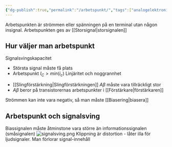 ```yaml
---
{"dg-publish":true,"permalink":"/arbetspunkt/","tags":["analogelektronik"]}
---
```



Arbetspunkten är strömmen eller spänningen på en terminal utan någon insignal. Arbetspunkten ges av [[Storsignal\|storsignalen]]

## Hur väljer man arbetspunkt
Signalsvingskapacitet
- Största signal måste få plats
- Arbetspunkt $I_{C}>min(i_{c})$
Linjäritet och noggrannhet
* [[Slingförstärkning\|Slingförstärkningen]] $A\beta$ måste vara tillräckligt stor
* $A\beta$ beror på transistorernas arbetspunkter i [[Förstärkare\|förstärkaren]]


Strömmen kan inte vara negativ, så man måste [[Biasering\|biasera]] 
## Arbetspunkt och signalsving
Biassignalen måste åtminstone vara större än informationssignalen (småsignalen)
![signalsving.png](/img/user/images/signalsving.png)
Klippning är distortion - låter illa för ljudsignaler. Man förlorar signal-innehåll
